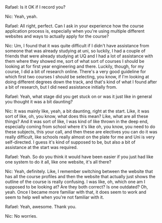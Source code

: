 Rafael: Is it OK if I record you? 

Nic: Yeah, yeah. 

Rafael: All right, perfect. Can I ask in your experience how the course application process is, especially when you're using multiple different websites and ways to actually apply for the course? 

Nic: Um, I found that it was quite difficult if I didn't have assistance from someone that was already studying at uni, so luckily, I had a couple of friends that were already studying at UQ and I had a lot of assistance with them where they showed me, sort of what sort of courses I should be looking at for first year engineering and there. Luckily, though, for my course, I did a bit of research online. There's a very good guideline for which first two courses I should be selecting, you know, if I'm looking at doing different degrees down the track, and that's kind of what I found after a bit of research, but I did need assistance initially from.

Rafael: Yeah, what stage did you get stuck on or was it just like in general you thought it was a bit daunting?

Nic: It was mainly like, yeah, a bit daunting, right at the start. Like, it was sort of like, oh, you know, what does this mean? Like, what are all these things? And it was sort of like, I was kind of like thrown in the deep end, especially coming from school where it's like oh, you know, you need to do these subjects, this your call, and then these are electives you can do it was really difficult, like schools really almost on the plate for me and Uni is very self-directed. I guess it's kind of supposed to be, but also a bit of assistance at the start was required. 

Rafael: Yeah. So do you think it would have been easier if you just had like one system to do it all, like one website, it's all there? 

Nic: Yeah, definitely. Like, I remember switching between the website that has all the course profiles and then the website that actually just shows the outline of the course is really confusing. I was like, oh, which one am I supposed to be looking at? Are they both correct? Is one outdated? Oh, yeah. Once I became more familiar with that, it does seem to work and seem to help well when you're not familiar with it. 

Rafael: Yeah, awesome. Thank you. 

Nic: No worries.
